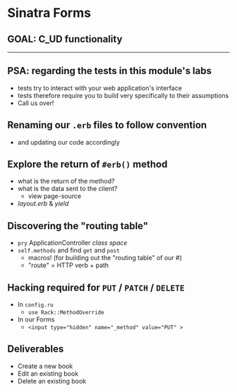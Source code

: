 # Sinatra Forms

## GOAL: C_UD functionality
---
## PSA: regarding the tests in this module's labs
- tests try to interact with your web application's interface
- tests therefore require you to build very specifically to their assumptions
- Call us over!

## Renaming our `.erb` files to follow convention
- and updating our code accordingly

## Explore the return of `#erb()` method
- what is the return of the method?
- what is the data sent to the client?
  - view page-source
- *layout.erb* & *yield*

## Discovering the "routing table"
- `pry` ApplicationController *class space*
- `self.methods` and find `get` and `post`
  - macros! (for building out the "routing table" of our #<ApplicationController>)
  - "route" = HTTP verb + path

## Hacking required for `PUT` / `PATCH` / `DELETE`
- In `config.ru`
  - `use Rack::MethodOverride`
- In our Forms
  - `<input type="hidden" name="_method" value="PUT" >`

## Deliverables

- Create a new book
- Edit an existing book
- Delete an existing book
